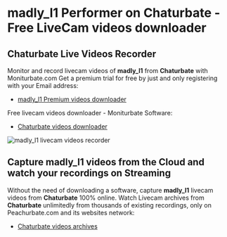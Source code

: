 # madly_l1 Performer on Chaturbate - Free LiveCam videos downloader

## Chaturbate Live Videos Recorder

Monitor and record livecam videos of **madly_l1** from **Chaturbate** with Moniturbate.com
Get a premium trial for free by just and only registering with your Email address:
* [madly_l1 Premium videos downloader](https://moniturbate.com/request-demo-licence-key.html)

Free livecam videos downloader - Moniturbate Software:
* [Chaturbate videos downloader](https://moniturbate.com/moniturbate-download-software.html)

![madly_l1 livecam videos recorder](https://peachurnet.com/templates/moniturbate-software.png)


## Capture madly_l1 videos from the Cloud and watch your recordings on Streaming

Without the need of downloading a software, capture **madly_l1** livecam videos from **Chaturbate** 100% online.
Watch Livecam archives from **Chaturbate** unlimitedly from thousands of existing recordings, only on Peachurbate.com and its websites network:
* [Chaturbate videos archives](https://peachurnet.com/)